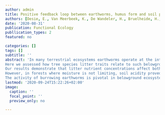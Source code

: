 ```yaml
---
author: admin
title: Positive feedback loop between earthworms, humus form and soil pH reinforces earthworm abundance in European forests
authors: [Desie, E., Van Meerbeek, K., De Wandeler, H., Bruelheide, H., Domisch, T., Jaroszewicz, B., Joly F.-X., Vancampenhout, K.,  Vesterdal, L., Muys, B.]
date: '2020-08-31'
publication: Functional Ecology
publlication_types: 2
featured: no

categories: []
tags: []
subtitle: ''
abstract: 'In many terrestrial ecosystems earthworms operate at the interface between plants and soil. As ecosystem engineers, they affect key ecosystem functions such as decomposition, nutrient cycling and bioturbation. Their incidence and abundance depends on several soil properties, yet simultaneously they also impact soil properties themselves. The existence of a positive feedback loop in which earthworm activity maintains their own niche ‐ by promoting turnover rate in the forest floor, thereby increasing topsoil pH and creating suitable living conditions for themselves ‐ has been suggested before, yet lacks supporting evidence.
Here we assessed how tree species litter traits relate to such belowground interactions in forests across Europe. Specifically, we hypothesized a belowground feedback loop between burrowing earthworm biomass, humus form and pH, affected by litter quality. We tested this hypothesis by means of structural equation modelling.
Our results demonstrate that litter nutrient concentrations affect both burrowing and litter dwelling earthworm biomass, which in turn directly impact humus form and indirectly soil pH. At a continental scale, i.e. including all edaphic conditions, soil pH did not feed into earthworm biomass nor could we link leaf structural recalcitrance (e.g. lignin) or functional diversity to belowground interactions.
However, in forests where moisture is not limiting, soil acidity proved an important factor determining the context of belowground interactions. Therefore, we were able to confirm the hypothesized feedback loop for forest ecosystems with soil pH ≤ 5. In calcareous and/or periodically dry forests, other factors than soil chemistry and litter quality became determinant for earthworm biomass.
The activity of burrowing earthworms is pivotal in belowground ecosystem functioning of mesic forest soils, impacting litter accumulation and forest floor conditions aboveground, the pH and nutrient status belowground and ultimately their own living conditions. This highlights earthworm bioturbation as a key mechanism for understanding plant soil‐interactions in forests.'
lastmod: '2020-09-24T15:22:26+02:00'
image:
  caption: ''
  focal_point: ''
  preview_only: no

---
```

